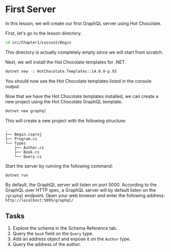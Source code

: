# First Server

In this lesson, we will create our first GraphQL server using Hot Chocolate.

First, let's go to the lesson directory.

```bash
cd src/Chapter1/Lesson2/Begin
```

This directory is actually completely empty since we will start from scratch.

Next, we will install the Hot Chocolate templates for .NET.

```bash
dotnet new -i HotChocolate.Templates::14.0.0-p.93
```

You should now see the Hot Chocolate templates listed in the console output.

Now that we have the Hot Chocolate templates installed, we can create a new project using the Hot Chocolate GraphQL template.

```bash
dotnet new graphql
```

This will create a new project with the following structure:

```plaintext
.
├── Begin.csproj
├── Program.cs
└── Types
    ├── Author.cs
    ├── Book.cs
    └── Query.cs
```

Start the server by running the following command:

```bash
dotnet run
```

By default, the GraphQL server will listen on port 5000. According to the GraphQL over HTTP spec, a GraphQL server will by default listen on the `/graphql` endpoint. Open your web browser and enter the following address: `http://localhost:5095/graphql/`

## Tasks

1. Explore the schema in the Schema Reference tab.
2. Query the `book` field on the `Query` type.
3. Add an address object and expose it on the `Author` type.
4. Query the address of the author.
